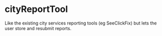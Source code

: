 # cityReportTool
Like the existing city services reporting tools (eg SeeClickFix) but lets the user store and resubmit reports.
